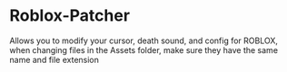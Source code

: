 # Roblox-Patcher
Allows you to modify your cursor, death sound, and config for ROBLOX,
when changing files in the Assets folder, make sure they have the same name and file extension
